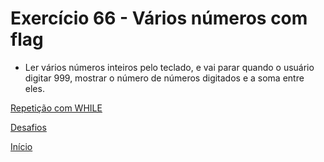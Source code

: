 # Exercício 66 - Vários números com flag

- Ler vários números inteiros pelo teclado, e vai parar quando o usuário digitar 999, mostrar o número de números digitados e a soma entre eles.

[Repetição com WHILE](https://github.com/NandesLima/python-codigos/tree/master/desafios/06.%20Repeti%C3%A7%C3%B5es%20com%20WHILE)

[Desafios](https://github.com/NandesLima/python-codigos/tree/master/desafios)

[Início](https://github.com/NandesLima/python-codigos)